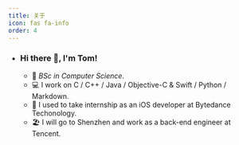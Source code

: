 ```yaml
---
title: 关于
icon: fas fa-info
order: 4
---
```

- ### Hi there 👋, I'm Tom!

  - 🏫  _BSc in Computer Science_.
  - 💻  I work on C / C++ / Java / Objective-C & Swift / Python / Markdown.
  - 🧠  I used to take internship as an iOS developer at Bytedance Techonology.
  - 🏖️  I will go to Shenzhen and work as a back-end engineer at Tencent.


